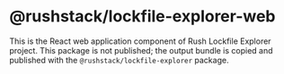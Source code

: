 # @rushstack/lockfile-explorer-web

This is the React web application component of Rush Lockfile Explorer project.
This package is not published; the output bundle is copied and published with the `@rushstack/lockfile-explorer` package.
